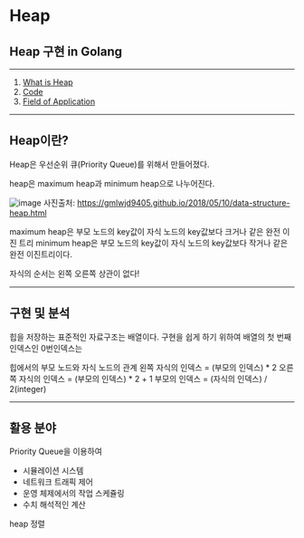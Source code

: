 # Heap
## Heap 구현 in Golang
_____
1. [What is Heap](#Heap란?)
2. [Code](#구현-및-분석)
3. [Field of Application](#활용-분야)

___
## Heap이란?
Heap은 우선순위 큐(Priority Queue)를 위해서 만들어졌다.

heap은 maximum heap과 minimum heap으로 나누어진다.

![image](https://user-images.githubusercontent.com/51067720/120474302-01325380-c3e3-11eb-8098-37fff1c8a08f.png)
사진출처: https://gmlwjd9405.github.io/2018/05/10/data-structure-heap.html

maximum heap은 부모 노드의 key값이 자식 노드의 key값보다 크거나 같은 완전 이진 트리
minimum heap은 부모 노드의 key값이 자식 노드의 key값보다 작거나 같은 완전 이진트리이다.

자식의 순서는 왼쪽 오른쪽 상관이 없다!

___
## 구현 및 분석
힙을 저장하는 표준적인 자료구조는 배열이다.
구현을 쉽게 하기 위하여 배열의 첫 번째 인덱스인 0번인덱스는 

힙에서의 부모 노드와 자식 노드의 관계
왼쪽 자식의 인덱스 = (부모의 인덱스) * 2
오른쪽 자식의 인덱스 = (부모의 인덱스) * 2 + 1
부모의 인덱스 = (자식의 인덱스) / 2(integer)


___
## 활용 분야
Priority Queue을 이용하여

- 시뮬레이션 시스템
- 네트워크 트래픽 제어
- 운영 체제에서의 작업 스케쥴링
- 수치 해석적인 계산

heap 정렬

